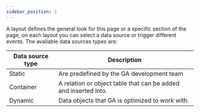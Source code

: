 ```yaml
---
sidebar_position: 1
---
```

A layout defines the general look for this page or a specific section of the page, on each layout you can select a data source or trigger different events. The available data sources types are:

| Data source type | Description |
| --- | --- |
| Static | Are predefined by the GA development team |
| Container | A relation or object table that can be added and inserted into. |
| Dynamic | Data objects that GA is optimized to work with. |